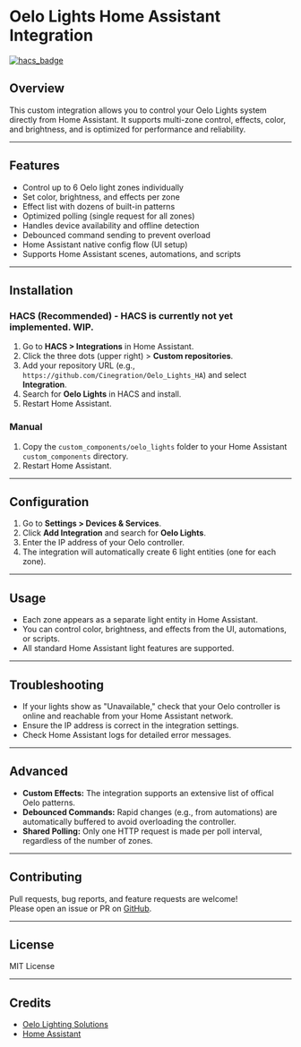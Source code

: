 # Oelo Lights Home Assistant Integration

[![hacs_badge](https://img.shields.io/badge/HACS-Custom-orange.svg)](https://hacs.xyz/)

## Overview

This custom integration allows you to control your Oelo Lights system directly from Home Assistant. It supports multi-zone control, effects, color, and brightness, and is optimized for performance and reliability.

---

## Features

- Control up to 6 Oelo light zones individually
- Set color, brightness, and effects per zone
- Effect list with dozens of built-in patterns
- Optimized polling (single request for all zones)
- Handles device availability and offline detection
- Debounced command sending to prevent overload
- Home Assistant native config flow (UI setup)
- Supports Home Assistant scenes, automations, and scripts

---

## Installation

### HACS (Recommended) - HACS is currently not yet implemented. WIP.

1. Go to **HACS > Integrations** in Home Assistant.
2. Click the three dots (upper right) > **Custom repositories**.
3. Add your repository URL (e.g., `https://github.com/Cinegration/Oelo_Lights_HA`) and select **Integration**.
4. Search for **Oelo Lights** in HACS and install.
5. Restart Home Assistant.

### Manual

1. Copy the `custom_components/oelo_lights` folder to your Home Assistant `custom_components` directory.
2. Restart Home Assistant.

---

## Configuration

1. Go to **Settings > Devices & Services**.
2. Click **Add Integration** and search for **Oelo Lights**.
3. Enter the IP address of your Oelo controller.
4. The integration will automatically create 6 light entities (one for each zone).

---

## Usage

- Each zone appears as a separate light entity in Home Assistant.
- You can control color, brightness, and effects from the UI, automations, or scripts.
- All standard Home Assistant light features are supported.

---

## Troubleshooting

- If your lights show as "Unavailable," check that your Oelo controller is online and reachable from your Home Assistant network.
- Ensure the IP address is correct in the integration settings.
- Check Home Assistant logs for detailed error messages.

---

## Advanced

- **Custom Effects:** The integration supports an extensive list of offical Oelo patterns.
- **Debounced Commands:** Rapid changes (e.g., from automations) are automatically buffered to avoid overloading the controller.
- **Shared Polling:** Only one HTTP request is made per poll interval, regardless of the number of zones.

---

## Contributing

Pull requests, bug reports, and feature requests are welcome!  
Please open an issue or PR on [GitHub](https://github.com/Cinegration/Oelo_Lights_HA).

---

## License

MIT License

---

## Credits

- [Oelo Lighting Solutions](https://oelo.com/)
- [Home Assistant](https://www.home-assistant.io/)
